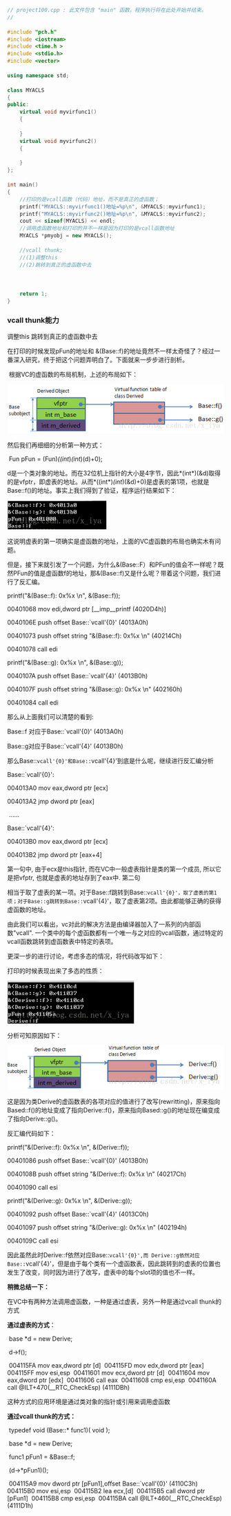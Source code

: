 ```c++
// project100.cpp : 此文件包含 "main" 函数。程序执行将在此处开始并结束。
//

#include "pch.h"
#include <iostream>
#include <time.h >
#include <stdio.h>
#include <vector>

using namespace std;

class MYACLS
{
public:
	virtual void myvirfunc1()
	{

	}
	virtual void myvirfunc2()
	{

	}
};

int main()
{
	//打印的是vcall函数（代码）地址，而不是真正的虚函数；
	printf("MYACLS::myvirfunc1()地址=%p\n", &MYACLS::myvirfunc1); 
	printf("MYACLS::myvirfunc2()地址=%p\n", &MYACLS::myvirfunc2);
	cout << sizeof(MYACLS) << endl;
	//调用虚函数地址和打印的并不一样是因为打印的是vcall函数地址
	MYACLS *pmyobj = new MYACLS();

	//vcall thunk;
	//(1)调整this
	//(2)跳转到真正的虚函数中去



	return 1;
}

```

 

### vcall thunk能力

调整this
跳转到真正的虚函数中去

在打印的时候发现pFun的地址和 &(Base::f)的地址竟然不一样太奇怪了？经过一番深入研究，终于把这个问题弄明白了。下面就来一步步进行剖析。

​    根据VC的虚函数的布局机制，上述的布局如下：

![img](../img/SouthEast4)



 然后我们再细细的分析第一种方式：

​     Fun pFun = (Fun)*((int*)*(int*)(d)+0);

d是一个类对象的地址。而在32位机上指针的大小是4字节，因此*(int*)(&d)取得的是vfptr，即虚表的地址。从而*((int*)*(int*)(&d)+0)是虚表的第1项，也就是Base::f()的地址。事实上我们得到了验证，程序运行结果如下：

![img](../img/SouthEast3)



这说明虚表的第一项确实是虚函数的地址，上面的VC虚函数的布局也确实木有问题。

​    但是，接下来就引发了一个问题，为什么&(Base::F）和PFun的值会不一样呢？既然PFun的值是虚函数f的地址，那&(Base::f)又是什么呢？带着这个问题，我们进行了反汇编。

printf("&(Base::f): 0x%x \n", &(Base::f));

   00401068  mov     edi,dword ptr [__imp__printf (4020D4h)] 

   0040106E  push     offset Base::`vcall'{0}' (4013A0h) 

   00401073  push     offset string "&(Base::f): 0x%x \n" (40214Ch) 

   00401078  call     edi 

printf("&(Base::g): 0x%x \n", &(Base::g));

   0040107A  push     offset Base::`vcall'{4}' (4013B0h) 

   0040107F  push     offset string "&(Base::g): 0x%x \n" (402160h) 

   00401084  call     edi 

那么从上面我们可以清楚的看到:

   Base::f 对应于Base::`vcall'{0}' (4013A0h) 

   Base::g对应于Base::`vcall'{4}' (4013B0h)

那么Base::`vcall'{0}'和Base::`vcall'{4}'到底是什么呢，继续进行反汇编分析

Base::`vcall'{0}':

   004013A0  mov     eax,dword ptr [ecx] 

   004013A2  jmp     dword ptr [eax] 

​    ......

Base::`vcall'{4}':

   004013B0  mov     eax,dword ptr [ecx] 

   004013B2  jmp     dword ptr [eax+4] 

   第一句中, 由于ecx是this指针, 而在VC中一般虚表指针是类的第一个成员, 所以它是把vfptr, 也就是虚表的地址存到了eax中. 第二句

相当于取了虚表的某一项。对于Base::f跳转到Base::`vcall'{0}'，取了虚表的第1项；对于Base::g跳转到Base::`vcall'{4}'，取了虚表第2项。由此都能够正确的获得虚函数的地址。

​    由此我们可以看出，vc对此的解决方法是由编译器加入了一系列的内部函数"vcall". 一个类中的每个虚函数都有一个唯一与之对应的vcall函数，通过特定的vcall函数跳转到虚函数表中特定的表项。

   更深一步的进行讨论，考虑多态的情况，将代码改写如下：

 

打印的时候表现出来了多态的性质：

![img](../img/SouthEast)

分析可知原因如下：

![img](../img/SouthEast2)



这是因为类Derive的虚函数表的各项对应的值进行了改写(rewritting)，原来指向Based::f()的地址变成了指向Derive::f()，原来指向Based::g()的地址现在编变成了指向Derive::g()。

反汇编代码如下：

printf("&(Derive::f): 0x%x \n", &(Derive::f));

   00401086  push     offset Base::`vcall'{0}' (4013B0h) 

   0040108B  push     offset string "&(Derive::f): 0x%x \n" (40217Ch) 

   00401090  call     esi 

printf("&(Derive::g): 0x%x \n", &(Derive::g));

   00401092  push     offset Base::`vcall'{4}' (4013C0h) 

   00401097  push     offset string "&(Derive::g): 0x%x \n" (402194h) 

   0040109C  call     esi 

​    因此虽然此时Derive::f依然对应Base::`vcall'{0}',而 Derive::g依然对应Base::`vcall'{4}'，但是由于每个类有一个虚函数表，因此跳转到的虚表的位置也发生了改变，同时因为进行了改写，虚表中的每个slot项的值也不一样。

 

**稍微总结一下：**

在VC中有两种方法调用虚函数，一种是通过虚表，另外一种是通过vcall thunk的方式

**通过虚表的方式**：

​    base *d = new Derive;

​    d->f();

​        004115FA mov     eax,dword ptr [d] 
​       004115FD mov     edx,dword ptr [eax] 
​       004115FF mov     esi,esp 
​       00411601 mov     ecx,dword ptr [d] 
​       00411604 mov     eax,dword ptr [edx] 
​       00411606 call    eax 
​       00411608 cmp     esi,esp 
​       0041160A call    @ILT+470(__RTC_CheckEsp) (4111DBh)

 这种方式的应用环境是通过类对象的指针或引用来调用虚函数



**通过vcall thunk的方式：**

​    typedef void (Base::* func1)( void );

​    base *d = new Derive;

​    func1 pFun1 = &Base::f;

​    (d->*pFun1)();

​         004115A9 mov     dword ptr [pFun1],offset Base::`vcall'{0}' (4110C3h) 
​        004115B0 mov     esi,esp 
​        004115B2 lea     ecx,[d] 
​        004115B5 call      dword ptr [pFun1] 
​        004115B8 cmp     esi,esp 
​        004115BA call    @ILT+460(__RTC_CheckEsp) (4111D1h) 